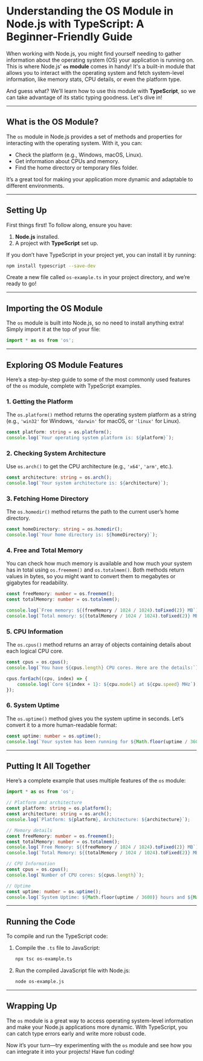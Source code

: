 # Understanding the OS Module in Node.js with TypeScript: A Beginner-Friendly Guide  

When working with Node.js, you might find yourself needing to gather information about the operating system (OS) your application is running on. This is where Node.js' **`os` module** comes in handy! It's a built-in module that allows you to interact with the operating system and fetch system-level information, like memory stats, CPU details, or even the platform type.  

And guess what? We'll learn how to use this module with **TypeScript**, so we can take advantage of its static typing goodness. Let's dive in!

---

## What is the OS Module?  

The `os` module in Node.js provides a set of methods and properties for interacting with the operating system. With it, you can:  
- Check the platform (e.g., Windows, macOS, Linux).  
- Get information about CPUs and memory.  
- Find the home directory or temporary files folder.  

It’s a great tool for making your application more dynamic and adaptable to different environments.  

---

## Setting Up  

First things first! To follow along, ensure you have:  
1. **Node.js** installed.  
2. A project with **TypeScript** set up.  

If you don’t have TypeScript in your project yet, you can install it by running:  
```bash  
npm install typescript --save-dev  
```  

Create a new file called `os-example.ts` in your project directory, and we’re ready to go!  

---

## Importing the OS Module  

The `os` module is built into Node.js, so no need to install anything extra! Simply import it at the top of your file:  

```typescript  
import * as os from 'os';  
```

---

## Exploring OS Module Features  

Here’s a step-by-step guide to some of the most commonly used features of the `os` module, complete with TypeScript examples.

### 1. **Getting the Platform**  
The `os.platform()` method returns the operating system platform as a string (e.g., `'win32'` for Windows, `'darwin'` for macOS, or `'linux'` for Linux).  

```typescript  
const platform: string = os.platform();  
console.log(`Your operating system platform is: ${platform}`);
```

### 2. **Checking System Architecture**  
Use `os.arch()` to get the CPU architecture (e.g., `'x64'`, `'arm'`, etc.).  

```typescript  
const architecture: string = os.arch();  
console.log(`Your system architecture is: ${architecture}`);
```

### 3. **Fetching Home Directory**  
The `os.homedir()` method returns the path to the current user’s home directory.  

```typescript  
const homeDirectory: string = os.homedir();  
console.log(`Your home directory is: ${homeDirectory}`);
```

### 4. **Free and Total Memory**  
You can check how much memory is available and how much your system has in total using `os.freemem()` and `os.totalmem()`. Both methods return values in bytes, so you might want to convert them to megabytes or gigabytes for readability.  

```typescript  
const freeMemory: number = os.freemem();  
const totalMemory: number = os.totalmem();  

console.log(`Free memory: ${(freeMemory / 1024 / 1024).toFixed(2)} MB`);  
console.log(`Total memory: ${(totalMemory / 1024 / 1024).toFixed(2)} MB`);
```

### 5. **CPU Information**  
The `os.cpus()` method returns an array of objects containing details about each logical CPU core.  

```typescript  
const cpus = os.cpus();  
console.log(`You have ${cpus.length} CPU cores. Here are the details:`);  

cpus.forEach((cpu, index) => {  
    console.log(`Core ${index + 1}: ${cpu.model} at ${cpu.speed} MHz`);  
});
```

### 6. **System Uptime**  
The `os.uptime()` method gives you the system uptime in seconds. Let’s convert it to a more human-readable format:  

```typescript  
const uptime: number = os.uptime();  
console.log(`Your system has been running for ${Math.floor(uptime / 3600)} hours and ${Math.floor((uptime % 3600) / 60)} minutes.`);
```

---

## Putting It All Together  

Here’s a complete example that uses multiple features of the `os` module:  

```typescript  
import * as os from 'os';  

// Platform and architecture  
const platform: string = os.platform();  
const architecture: string = os.arch();  
console.log(`Platform: ${platform}, Architecture: ${architecture}`);  

// Memory details  
const freeMemory: number = os.freemem();  
const totalMemory: number = os.totalmem();  
console.log(`Free Memory: ${(freeMemory / 1024 / 1024).toFixed(2)} MB`);  
console.log(`Total Memory: ${(totalMemory / 1024 / 1024).toFixed(2)} MB`);  

// CPU Information  
const cpus = os.cpus();  
console.log(`Number of CPU cores: ${cpus.length}`);  

// Uptime  
const uptime: number = os.uptime();  
console.log(`System Uptime: ${Math.floor(uptime / 3600)} hours and ${Math.floor((uptime % 3600) / 60)} minutes.`);  
```

---

## Running the Code  

To compile and run the TypeScript code:  
1. Compile the `.ts` file to JavaScript:  
   ```bash  
   npx tsc os-example.ts  
   ```  

2. Run the compiled JavaScript file with Node.js:  
   ```bash  
   node os-example.js  
   ```  

---

## Wrapping Up  

The `os` module is a great way to access operating system-level information and make your Node.js applications more dynamic. With TypeScript, you can catch type errors early and write more robust code.  

Now it’s your turn—try experimenting with the `os` module and see how you can integrate it into your projects! Have fun coding!
